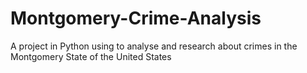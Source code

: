 # Montgomery-Crime-Analysis
A project in Python using to analyse and research about crimes in the Montgomery State of the United States
